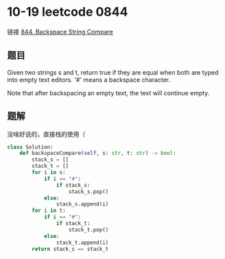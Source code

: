 # 10-19 leetcode 0844

链接 [844. Backspace String Compare](https://leetcode.com/problems/backspace-string-compare/description/)

## 题目

Given two strings s and t, return true if they are equal when both are typed into empty text editors. '#' means a backspace character.

Note that after backspacing an empty text, the text will continue empty.

## 题解

没啥好说的，直接栈的使用（

```python
class Solution:
    def backspaceCompare(self, s: str, t: str) -> bool:
        stack_s = []
        stack_t = []
        for i in s:
            if i == "#":
                if stack_s:
                    stack_s.pop()
            else:
                stack_s.append(i)
        for i in t:
            if i == "#":
                if stack_t:
                    stack_t.pop()
            else:
                stack_t.append(i)
        return stack_s == stack_t
```